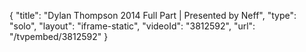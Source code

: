 {
    "title": "Dylan Thompson 2014 Full Part | Presented by Neff",
    "type": "solo",
    "layout": "iframe-static",
    "videoId": "3812592",
    "url": "\/tvpembed\/3812592"
}